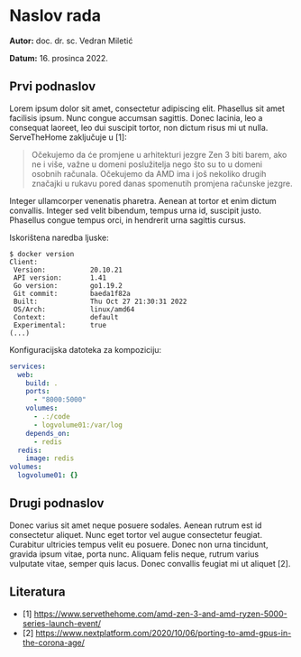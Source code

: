 # Naslov rada

**Autor:** doc. dr. sc. Vedran Miletić

**Datum:** 16. prosinca 2022.

## Prvi podnaslov

Lorem ipsum dolor sit amet, consectetur adipiscing elit. Phasellus sit amet facilisis ipsum. Nunc congue accumsan sagittis. Donec lacinia, leo a consequat laoreet, leo dui suscipit tortor, non dictum risus mi ut nulla. ServeTheHome zaključuje u [1]:

> Očekujemo da će promjene u arhitekturi jezgre Zen 3 biti barem, ako ne i više, važne u domeni poslužitelja nego što su to u domeni osobnih računala. Očekujemo da AMD ima i još nekoliko drugih značajki u rukavu pored danas spomenutih promjena računske jezgre.

Integer ullamcorper venenatis pharetra. Aenean at tortor et enim dictum convallis. Integer sed velit bibendum, tempus urna id, suscipit justo. Phasellus congue tempus orci, in hendrerit urna sagittis cursus.

Iskorištena naredba ljuske:

``` shell
$ docker version
Client:
 Version:           20.10.21
 API version:       1.41
 Go version:        go1.19.2
 Git commit:        baeda1f82a
 Built:             Thu Oct 27 21:30:31 2022
 OS/Arch:           linux/amd64
 Context:           default
 Experimental:      true
(...)
```

Konfiguracijska datoteka za kompoziciju:

``` yaml
services:
  web:
    build: .
    ports:
      - "8000:5000"
    volumes:
      - .:/code
      - logvolume01:/var/log
    depends_on:
      - redis
  redis:
    image: redis
volumes:
  logvolume01: {}

```

## Drugi podnaslov

Donec varius sit amet neque posuere sodales. Aenean rutrum est id consectetur aliquet. Nunc eget tortor vel augue consectetur feugiat. Curabitur ultricies tempus velit eu posuere. Donec non urna tincidunt, gravida ipsum vitae, porta nunc. Aliquam felis neque, rutrum varius vulputate vitae, semper quis lacus. Donec convallis feugiat mi ut aliquet [2].

## Literatura

- [1] <https://www.servethehome.com/amd-zen-3-and-amd-ryzen-5000-series-launch-event/>
- [2] <https://www.nextplatform.com/2020/10/06/porting-to-amd-gpus-in-the-corona-age/>
